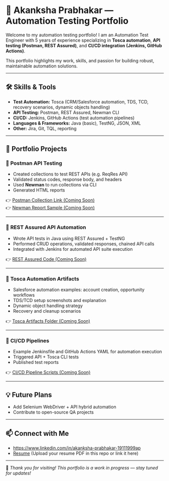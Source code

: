 # 🚀 Akanksha Prabhakar — Automation Testing Portfolio

Welcome to my automation testing portfolio! I am an Automation Test Engineer with 5 years of experience specializing in **Tosca automation**, **API testing (Postman, REST Assured)**, and **CI/CD integration (Jenkins, GitHub Actions)**.  

This portfolio highlights my work, skills, and passion for building robust, maintainable automation solutions.

---

## 🛠 Skills & Tools
- **Test Automation:** Tosca (CRM/Salesforce automation, TDS, TCD, recovery scenarios, dynamic objects handling)
- **API Testing:** Postman, REST Assured, Newman CLI
- **CI/CD:** Jenkins, GitHub Actions (test automation pipelines)
- **Languages & Frameworks:** Java (basic), TestNG, JSON, XML
- **Other:** Jira, Git, TQL, reporting

---

## 📂 Portfolio Projects

### 🔹 **Postman API Testing**
- Created collections to test REST APIs (e.g. ReqRes API)  
- Validated status codes, response body, and headers  
- Used **Newman** to run collections via CLI  
- Generated HTML reports  

👉 [Postman Collection Link (Coming Soon)]()  
👉 [Newman Report Sample (Coming Soon)]()

---

### 🔹 **REST Assured API Automation**
- Wrote API tests in Java using REST Assured + TestNG  
- Performed CRUD operations, validated responses, chained API calls  
- Integrated with Jenkins for automated API suite execution  

👉 [REST Assured Code (Coming Soon)]()

---

### 🔹 **Tosca Automation Artifacts**
- Salesforce automation examples: account creation, opportunity workflows  
- TDS/TCD setup screenshots and explanation  
- Dynamic object handling strategy  
- Recovery and cleanup scenarios  

👉 [Tosca Artifacts Folder (Coming Soon)]()

---

### 🔹 **CI/CD Pipelines**
- Example Jenkinsfile and GitHub Actions YAML for automation execution  
- Triggered API + Tosca CLI tests  
- Published test reports  

👉 [CI/CD Pipeline Scripts (Coming Soon)]()

---

## 💡 Future Plans
- Add Selenium WebDriver + API hybrid automation  
- Contribute to open-source QA projects  

---

## 📫 Connect with Me
- https://www.linkedin.com/in/akanksha-prabhakar-19111999ap
- [Resume](#) (Upload your resume PDF in this repo or link it here)  

---

🌟 *Thank you for visiting! This portfolio is a work in progress — stay tuned for updates!*
